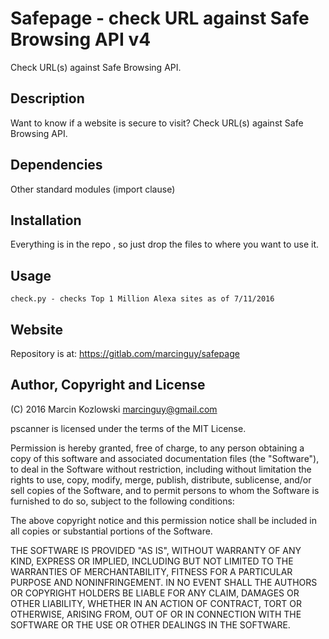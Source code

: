 # Safepage - check URL against Safe Browsing API v4

Check URL(s) against Safe Browsing API.

## Description

Want to know if a website is secure to visit? Check URL(s) against Safe Browsing API.

## Dependencies

Other standard modules (import clause)


## Installation

Everything is in the repo , so just drop the files to where you want to use it.

## Usage

```
check.py - checks Top 1 Million Alexa sites as of 7/11/2016

```

## Website

Repository is at: https://gitlab.com/marcinguy/safepage

## Author, Copyright and License

(C) 2016 Marcin Kozlowski <marcinguy@gmail.com>

pscanner is licensed under the terms of the MIT License.

Permission is hereby granted, free of charge, to any person obtaining a copy of
this software and associated documentation files (the "Software"), to deal in
the Software without restriction, including without limitation the rights to
use, copy, modify, merge, publish, distribute, sublicense, and/or sell copies
of the Software, and to permit persons to whom the Software is furnished to do
so, subject to the following conditions:

The above copyright notice and this permission notice shall be included in all
copies or substantial portions of the Software.

THE SOFTWARE IS PROVIDED "AS IS", WITHOUT WARRANTY OF ANY KIND, EXPRESS OR
IMPLIED, INCLUDING BUT NOT LIMITED TO THE WARRANTIES OF MERCHANTABILITY,
FITNESS FOR A PARTICULAR PURPOSE AND NONINFRINGEMENT. IN NO EVENT SHALL THE
AUTHORS OR COPYRIGHT HOLDERS BE LIABLE FOR ANY CLAIM, DAMAGES OR OTHER
LIABILITY, WHETHER IN AN ACTION OF CONTRACT, TORT OR OTHERWISE, ARISING FROM,
OUT OF OR IN CONNECTION WITH THE SOFTWARE OR THE USE OR OTHER DEALINGS IN THE
SOFTWARE.

